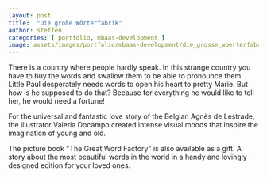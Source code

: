 ```yaml
---
layout: post
title:  "Die große Wörterfabrik"
author: steffen
categories: [ portfolio, mbaas-development ]
image: assets/images/portfolio/mbaas-development/die_grosse_woerterfabrik-splash.jpg
---
```

There is a country where people hardly speak. In this strange country you have to buy the words and swallow them to be able to pronounce them. Little Paul desperately needs words to open his heart to pretty Marie. But how is he supposed to do that? Because for everything he would like to tell her, he would need a fortune!

For the universal and fantastic love story of the Belgian Agnès de Lestrade, the illustrator Valeria Docampo created intense visual moods that inspire the imagination of young and old.

The picture book "The Great Word Factory" is also available as a gift. A story about the most beautiful words in the world in a handy and lovingly designed edition for your loved ones.